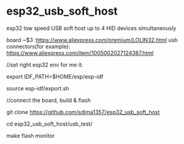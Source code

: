 # esp32_usb_soft_host
esp32 low speed USB soft host up to 4 HID devices simultaneously

board ~$3 :https://www.aliexpress.com/premium/LOLIN32.html
usb connectors(for example): https://www.aliexpress.com/item/1005002027124387.html


//set right esp32 env for me it:

export IDF_PATH=$HOME/esp/esp-idf

source esp-idf/export.sh


//connect the board, build & flash

git clone  https://github.com/sdima1357/esp32_usb_soft_host

cd esp32_usb_soft_host/usb_test/

make flash monitor


